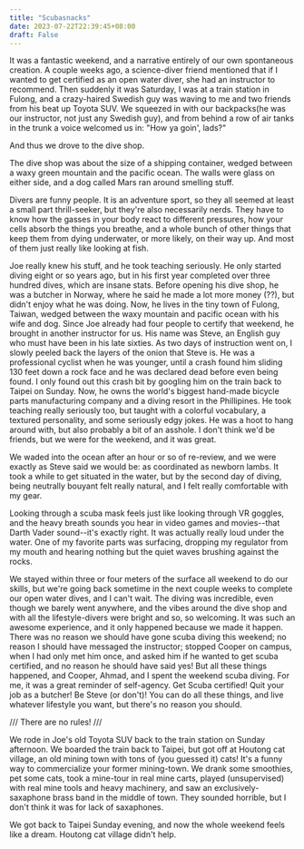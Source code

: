 ```yaml
---
title: "Scubasnacks"
date: 2023-07-22T22:39:45+08:00
draft: False
---
```


It was a fantastic weekend, and a narrative entirely of our own spontaneous creation. A couple weeks ago, a science-diver friend mentioned 
that if I wanted to get certified as an open water diver, she had an instructor to recommend. Then suddenly it was Saturday, I was at a
train station in Fulong, and a crazy-haired Swedish guy was waving to me and two friends from his beat up Toyota SUV. We squeezed 
in with our backpacks(he was our instructor, not just any Swedish guy), and from behind a row of air tanks in the trunk a voice welcomed us
in: "How ya goin', lads?"

And thus we drove to the dive shop.   

The dive shop was about the size of a shipping container, wedged between a waxy green mountain and the pacific ocean. The walls were 
glass on either side, and a dog called Mars ran around smelling stuff. 

Divers are funny people. It is an adventure sport, so they all seemed at least a small part thrill-seeker, but they're also necessarily 
nerds. They have to know how the gasses in your body react to different pressures, how your cells absorb the things you breathe, and a 
whole bunch of other things that keep them from dying underwater, or more likely, on their way up. And most of them just really like 
looking at fish. 

Joe really knew his stuff, and he took teaching seriously. He only started diving eight or so years ago, but in his first year 
completed over three hundred dives, which are insane stats. Before opening his dive shop, he was a butcher in Norway, where he said he 
made a lot more money (??), but didn't enjoy what he was doing. Now, he lives in the tiny town of Fulong, Taiwan, wedged between the 
waxy mountain and pacific ocean with his wife and dog. Since Joe already had four people to certify that weekend, he brought 
in another instructor for us. His name was Steve, an English guy who must have been in his late sixties. As two days of 
instruction went on, I slowly peeled back the layers of the onion that Steve is. He was a professional cyclist when he was younger, 
until a crash found him sliding 130 feet down a rock face and he was declared dead before even being found. I only found out this crash 
bit by googling him on the train back to Taipei on Sunday. Now, he owns the world's biggest hand-made bicycle parts manufacturing 
company and a diving resort in the Phillipines. He took teaching really seriously too, but taught with a colorful vocabulary, a 
textured personality, and some seriously edgy jokes. He was a hoot to hang around with, but also probably a bit of an 
asshole. I don't think we'd be friends, but we were for the weekend, and it was great.     

We waded into the ocean after an hour or so of re-review, and we were exactly as Steve said we would be: as coordinated as newborn lambs. 
It took a while to get situated in the water, but by the second day of diving, being neutrally bouyant felt really natural, and I 
felt really comfortable with my gear. 

Looking through a scuba mask feels just like looking through VR goggles, and the heavy breath sounds you hear in video games and 
movies--that Darth Vader sound--it's exactly right. It was actually really loud under the water. One of my favorite parts was surfacing,
dropping my regulator from my mouth and hearing nothing but the quiet waves brushing against the rocks. 

We stayed within three or four meters of the surface all weekend to do our skills, but we're going back sometime in the 
next couple weeks to complete our open water dives, and I can't wait. The diving was incredible, even though we barely went anywhere, 
and the vibes around the dive shop and with all the lifestyle-divers were bright and so, so welcoming. It was 
such an awesome experience, and it only happened because we made it happen. There was no reason we should have gone scuba diving this weekend; 
no reason I should have messaged the instructor; stopped Cooper on campus, when I had only met him once, and asked him if he wanted to get scuba 
certified, and no reason he should have said yes! But all these things happened, and Cooper, Ahmad, and I spent the weekend scuba diving.
For me, it was a great reminder of self-agency. Get Scuba certified! Quit your job as a butcher! Be Steve (or don't)! You can do all 
these things, and live whatever lifestyle you want, but there's no reason you should.

///
There are no rules!
///         

We rode in Joe's old Toyota SUV back to the train station on Sunday afternoon. We boarded the train back to Taipei, but got off at
Houtong cat village, an old mining town with tons of (you guessed it) cats! It's a funny way to commercialize your former 
mining-town. We drank some smoothies, pet some cats, took a mine-tour in real mine carts, played (unsupervised) with real mine 
tools and heavy machinery, and saw an exclusively-saxaphone brass band in the middle of town. They sounded horrible, but I don't 
think it was for lack of saxaphones. 

We got back to Taipei Sunday evening, and now the whole weekend feels like a dream. Houtong cat village didn't help.  
